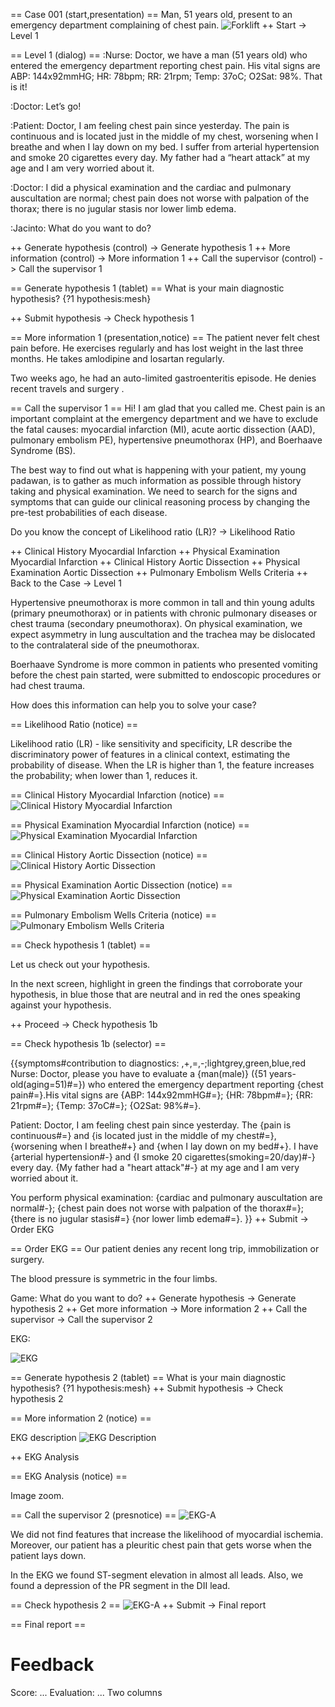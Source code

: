== Case 001 (start,presentation) ==
Man, 51 years old, present to an emergency department complaining of chest pain.
![Forklift](images/patient-in-bed.svg)
++ Start -> Level 1

== Level 1 (dialog) ==
:Nurse: Doctor, we have a man (51 years old) who entered the emergency department reporting chest pain. His vital signs are ABP: 144x92mmHG; HR: 78bpm; RR: 21rpm; Temp: 37oC; O2Sat: 98%. That is it!

:Doctor: Let’s go!

:Patient: Doctor, I am feeling chest pain since yesterday. The pain is continuous and is located just in the middle of my chest, worsening when I breathe and when I lay down on my bed. I suffer from arterial hypertension and smoke 20 cigarettes every day. My father had a “heart attack” at my age and I am very worried about it. 

:Doctor: I did a physical examination and the cardiac and pulmonary auscultation are normal; chest pain does not worse with palpation of the thorax; there is no jugular stasis nor lower limb edema.

:Jacinto: What do you want to do?

++ Generate hypothesis (control) -> Generate hypothesis 1
++ More information (control) -> More information 1
++ Call the supervisor (control) -> Call the supervisor 1

== Generate hypothesis 1 (tablet) ==
What is your main diagnostic hypothesis?
{?1 hypothesis:mesh}

++ Submit hypothesis -> Check hypothesis 1

== More information 1 (presentation,notice) ==
The patient never felt chest pain before. He exercises regularly and has lost weight in the last three months. He takes amlodipine and losartan regularly.

Two weeks ago, he had an auto-limited gastroenteritis episode. He denies recent travels and surgery .

== Call the supervisor 1 ==
Hi! I am glad that you called me. Chest pain is an important complaint at the emergency department and we have to exclude the fatal causes: myocardial infarction (MI), acute aortic dissection (AAD), pulmonary embolism PE), hypertensive pneumothorax (HP), and Boerhaave Syndrome (BS).

The best way to find out what is happening with your patient, my young padawan, is to gather as much information as possible through history taking and physical examination. We need to search for the signs and symptoms that can guide our clinical reasoning process by changing the pre-test probabilities of each disease.

Do you know the concept of Likelihood ratio (LR)? -> Likelihood Ratio

++ Clinical History Myocardial Infarction
++ Physical Examination Myocardial Infarction
++ Clinical History Aortic Dissection
++ Physical Examination Aortic Dissection
++ Pulmonary Embolism Wells Criteria
++ Back to the Case -> Level 1


Hypertensive pneumothorax is more common in tall and thin young adults (primary pneumothorax) or in patients with chronic pulmonary diseases or chest trauma (secondary pneumothorax). On physical examination, we expect asymmetry in lung auscultation and the trachea may be dislocated to the contralateral side of the pneumothorax.

Boerhaave Syndrome is more common in patients who presented vomiting before the chest pain started, were submitted to endoscopic procedures or had chest trauma.

How does this information can help you to solve your case?

== Likelihood Ratio (notice) ==

Likelihood ratio (LR) - like sensitivity and specificity, LR describe the discriminatory power of features in a clinical context, estimating the probability of disease. When the LR is higher than 1, the feature increases the probability; when lower than 1, reduces it.

== Clinical History Myocardial Infarction (notice) ==
![Clinical History Myocardial Infarction](images/ebm-clinical-history-myocardial-infarction.png)

== Physical Examination Myocardial Infarction (notice) ==
![Physical Examination Myocardial Infarction](images/ebm-physical-examination-myocardial-infarction.png)

== Clinical History Aortic Dissection (notice) ==
![Clinical History Aortic Dissection](images/ebm-clinical-history-aortic-dissection.png)

== Physical Examination Aortic Dissection (notice) ==
![Physical Examination Aortic Dissection](images/ebm-physical-examination-aortic-dissection.png)

== Pulmonary Embolism Wells Criteria (notice) ==
![Pulmonary Embolism Wells Criteria](images/ebm-pulmonary-embolism-wells-criteria.png)

== Check hypothesis 1 (tablet) ==

Let us check out your hypothesis.

In the next screen, highlight in green the findings that corroborate your hypothesis, 
in blue those that are neutral and in red the ones speaking against your hypothesis.

++ Proceed -> Check hypothesis 1b

== Check hypothesis 1b (selector) ==

{{symptoms#contribution to diagnostics: ,+,=,-;lightgrey,green,blue,red
Nurse: Doctor, please you have to evaluate a {man(male)} ({51 years-old(aging=51)#=}) who entered the emergency department reporting {chest pain#=}.His vital signs are {ABP: 144x92mmHG#=}; {HR: 78bpm#=}; {RR: 21rpm#=}; {Temp: 37oC#=}; {O2Sat: 98%#=}.

Patient: Doctor, I am feeling chest pain since yesterday. The {pain is continuous#=} and {is located just in the middle of my chest#=}, {worsening when I breathe#+} and {when I lay down on my bed#+}. I have {arterial hypertension#-} and {I smoke 20 cigarettes(smoking=20/day)#-} every day. {My father had a "heart attack"#-} at my age and I am very worried about it.

You perform physical examination: {cardiac and pulmonary auscultation are normal#-}; {chest pain does not worse with palpation of the thorax#=}; {there is no jugular stasis#=} {nor lower limb edema#=}.
}}
++ Submit -> Order EKG 

== Order EKG ==
Our patient denies any recent long trip, immobilization or surgery.

The blood pressure is symmetric in the four limbs. 

Game: What do you want to do?
++ Generate hypothesis -> Generate hypothesis 2
++ Get more information -> More information 2
++ Call the supervisor -> Call the supervisor 2

EKG:

![EKG](images/ekg-original.png)

== Generate hypothesis 2 (tablet) ==
What is your main diagnostic hypothesis?
{?1 hypothesis:mesh}
++ Submit hypothesis -> Check hypothesis 2

== More information 2 (notice) ==

EKG description
![EKG Description](images/ekg-description.png)

++ EKG Analysis

== EKG Analysis (notice) ==

Image zoom.

== Call the supervisor 2 (presnotice) ==
![EKG-A](images/ampliacao-eletro.gif)

We did not find features that increase the likelihood of myocardial ischemia. Moreover, our patient has a pleuritic chest pain that gets worse when the patient lays down.

In the EKG we found ST-segment elevation in almost all leads. Also, we found a depression of the PR segment in the DII lead.

== Check hypothesis 2 ==
![EKG-A](images/ampliacao-eletro.gif)
++ Submit -> Final report

== Final report ==
# Feedback
Score: ...
Evaluation: ...
Two columns